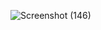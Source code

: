 ![Screenshot (146)](https://github.com/R-Vishnu16/711521BCS062/assets/116250702/5b34379b-e2d4-49e6-94eb-8bc5b192a1c5)
